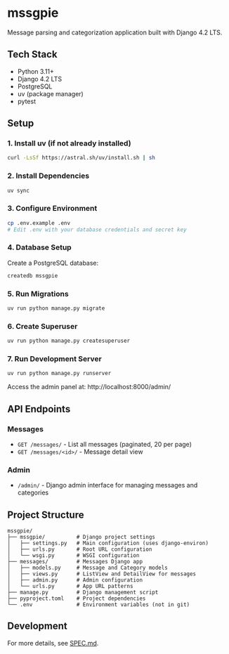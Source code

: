 # mssgpie

Message parsing and categorization application built with Django 4.2 LTS.

## Tech Stack
- Python 3.11+
- Django 4.2 LTS
- PostgreSQL
- uv (package manager)
- pytest

## Setup

### 1. Install uv (if not already installed)
```bash
curl -LsSf https://astral.sh/uv/install.sh | sh
```

### 2. Install Dependencies
```bash
uv sync
```

### 3. Configure Environment
```bash
cp .env.example .env
# Edit .env with your database credentials and secret key
```

### 4. Database Setup
Create a PostgreSQL database:
```bash
createdb mssgpie
```

### 5. Run Migrations
```bash
uv run python manage.py migrate
```

### 6. Create Superuser
```bash
uv run python manage.py createsuperuser
```

### 7. Run Development Server
```bash
uv run python manage.py runserver
```

Access the admin panel at: http://localhost:8000/admin/

## API Endpoints

### Messages
- `GET /messages/` - List all messages (paginated, 20 per page)
- `GET /messages/<id>/` - Message detail view

### Admin
- `/admin/` - Django admin interface for managing messages and categories

## Project Structure

```
mssgpie/
├── mssgpie/          # Django project settings
│   ├── settings.py   # Main configuration (uses django-environ)
│   ├── urls.py       # Root URL configuration
│   └── wsgi.py       # WSGI configuration
├── messages/         # Messages Django app
│   ├── models.py     # Message and Category models
│   ├── views.py      # ListView and DetailView for messages
│   ├── admin.py      # Admin configuration
│   └── urls.py       # App URL patterns
├── manage.py         # Django management script
├── pyproject.toml    # Project dependencies
└── .env              # Environment variables (not in git)
```

## Development

For more details, see [SPEC.md](SPEC.md).
